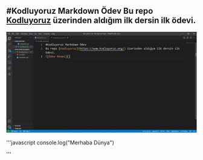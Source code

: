 #Kodluyoruz Markdown Ödev 
Bu repo [Kodluyoruz](https://www.kodluyoruz.org/) üzerinden aldığım ilk dersin ilk ödevi.
---

![Ödev Resmi](https://github.com/serhatBilal/kodluyoruzilkrepo/blob/main/ornek.jpg?raw=true)

'''javascript
console.log("Merhaba Dünya")

'''

